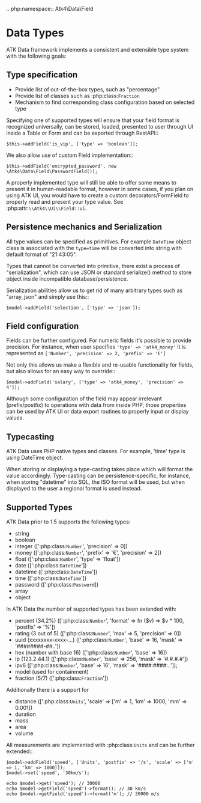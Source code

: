 .. php:namespace:: Atk4\Data\Field

# Data Types

ATK Data framework implements a consistent and extensible type system with the
following goals:

## Type specification

 - Provide list of out-of-the-box types, such as "percentage"
 - Provide list of classes such as :php:class:`Fraction`
 - Mechanism to find corresponding class configuration based on selected type

Specifying one of supported types will ensure that your field format is
recognized universally, can be stored, loaded, presented to user through UI
inside a Table or Form and can be exported through RestAPI::

```
$this->addField('is_vip', ['type' => 'boolean']);
```

We also allow use of custom Field implementation::

```
$this->addField('encrypted_password', new \Atk4\Data\Field\PasswordField());
```

A properly implemented type will still be able to offer some means to present
it in human-readable format, however in some cases, if you plan on using ATK UI,
you would have to create a custom decorators/FormField to properly read and
present your type value. See :php:attr:`\\Atk4\\Ui\\Field::ui`.

## Persistence mechanics and Serialization

All type values can be specified as primitives. For example `DateTime` object
class is associated with the `type=time` will be converted into string with
default format of "21:43:05".

Types that cannot be converted into primitive, there exist a process of "serialization",
which can use JSON or standard serialize() method to store object inside
incompatible database/persistence.

Serialization abilities allow us to get rid of many arbitrary types such as "array_json"
and simply use this::

```
$model->addField('selection', ['type' => 'json']);
```

## Field configuration

Fields can be further configured. For numeric fields it's possible to provide
precision. For instance, when user specifies `'type' => 'atk4_money'` it is represented
as `['Number', 'precision' => 2, 'prefix' => '€']`

Not only this allows us make a flexible and re-usable functionality for fields,
but also allows for an easy way to override::

```
$model->addField('salary', ['type' => 'atk4_money', 'precision' => 4']);
```

Although some configuration of the field may appear irrelevant (prefix/postfix)
to operations with data from inside PHP, those properties can be used by
ATK UI or data export routines to properly input or display values.

## Typecasting

ATK Data uses PHP native types and classes. For example, 'time' type is using
DateTime object.

When storing or displaying a type-casting takes place which will format the
value accordingly. Type-casting can be persistence-specific, for instance,
when storing "datetime" into SQL, the ISO format will be used, but when displayed
to the user a regional format is used instead.

## Supported Types

ATK Data prior to 1.5 supports the following types:

 - string
 - boolean
 - integer ([':php:class:`Number`', 'precision' => 0])
 - money ([':php:class:`Number`', 'prefix' => '€', 'precision' => 2])
 - float ([':php:class:`Number`', 'type' => 'float'])
 - date ([':php:class:`DateTime`'])
 - datetime ([':php:class:`DateTime`'])
 - time ([':php:class:`DateTime`'])
 - password ([':php:class:`Password`])
 - array
 - object

In ATK Data the number of supported types has been extended with:

 - percent (34.2%) ([':php:class:`Number`', 'format' => fn ($v) => $v * 100, 'postfix' => '%'])
 - rating (3 out of 5) ([':php:class:`Number`', 'max' => 5, 'precision' => 0])
 - uuid (xxxxxxxx-xxxx-...) ([':php:class:`Number`', 'base' => 16, 'mask' => '########-##..'])
 - hex (number with base 16) ([':php:class:`Number`', 'base' => 16])
 - ip (123.2.44.1) ([':php:class:`Number`', 'base' => 256, 'mask' => '#.#.#.#'])
 - ipv6 ([':php:class:`Number`', 'base' => 16', 'mask' => '####:####:..']);
 - model (used for containment)
 - fraction (5/7) ([':php:class:`Fraction`'])

Additionally there is a support for

 - distance ([':php:class:`Units`', 'scale' => ['m' => 1, 'km' => 1000, 'mm' => 0.001])
 - duration
 - mass
 - area
 - volume

All measurements are implemented with :php:class:`Units` and can be further extended::

```
$model->addField('speed', ['Units', 'postfix' => '/s', 'scale' => ['m' => 1, 'km' => 1000]]);
$model->set('speed', '30km/s');

echo $model->get('speed'); // 30000
echo $model->getField('speed')->format(); // 30 km/s
echo $model->getField('speed')->format('m'); // 30000 m/s
```


